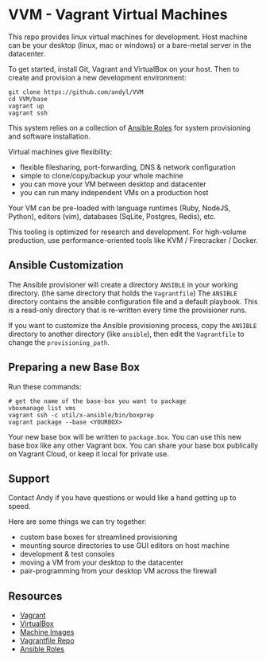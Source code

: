 # VVM - Vagrant Virtual Machines

This repo provides linux virtual machines for development.  Host machine can be
your desktop (linux, mac or windows) or a bare-metal server in the datacenter.

To get started, install Git, Vagrant and VirtualBox on your host.  Then to
create and provision a new development environment:

    git clone https://github.com/andyl/VVM
    cd VVM/base
    vagrant up
    vagrant ssh 

This system relies on a collection of [Ansible
Roles](https://github.com/andyl/x-ansible) for system provisioning and software
installation.

Virtual machines give flexibility:
- flexible filesharing, port-forwarding, DNS & network configuration
- simple to clone/copy/backup your whole machine
- you can move your VM between desktop and datacenter
- you can run many independent VMs on a production host

Your VM can be pre-loaded with language runtimes (Ruby, NodeJS, Python), 
editors (vim), databases (SqLite, Postgres, Redis), etc.

This tooling is optimized for research and development.  For high-volume
production, use performance-oriented tools like KVM / Firecracker / Docker.

## Ansible Customization

The Ansible provisioner will create a directory `ANSIBLE` in your working
directory.  (the same directory that holds the `Vagrantfile`)  The `ANSIBLE`
directory contains the ansible configuration file and a default playbook.  This
is a read-only directory that is re-written every time the provisioner runs.  

If you want to customize the Ansible provisioning process, copy the `ANSIBLE`
directory to another directory (like `ansible`), then edit the `Vagrantfile` to
change the `provisioning_path`.

## Preparing a new Base Box

Run these commands:

    # get the name of the base-box you want to package
    vboxmanage list vms
    vagrant ssh -c util/x-ansible/bin/boxprep
    vagrant package --base <YOURBOX>

Your new base box will be written to `package.box`.  You can use this new base
box like any other Vagrant box.  You can share your base box publically on
Vagrant Cloud, or keep it local for private use.

## Support

Contact Andy if you have questions or would like a hand getting up to speed.  

Here are some things we can try together:
- custom base boxes for streamlined provisioning
- mounting source directories to use GUI editors on host machine
- development & test consoles
- moving a VM from your desktop to the datacenter
- pair-programming from your desktop VM across the firewall

## Resources

- [Vagrant](http://vagrantup.com)
- [VirtualBox](https://www.virtualbox.org/)
- [Machine Images](https://app.vagrantup.com/bugmark)
- [Vagrantfile Repo](https://github.com/andyl/VVM)
- [Ansible Roles](https://github.com/andyl/x-ansible)


